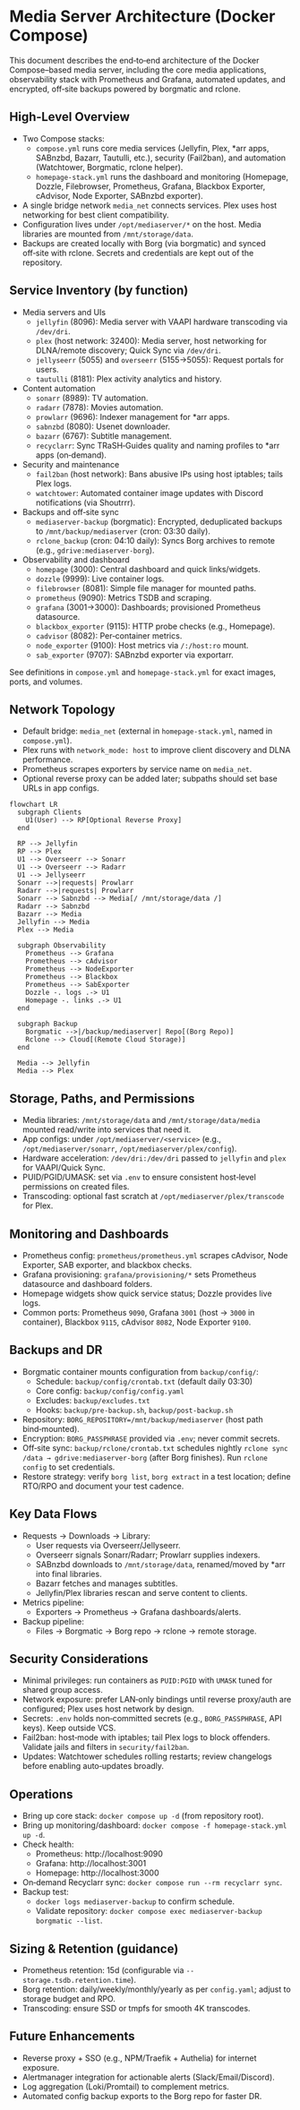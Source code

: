 # Media Server Architecture (Docker Compose)

This document describes the end‑to‑end architecture of the Docker Compose–based media server, including the core media applications, observability stack with Prometheus and Grafana, automated updates, and encrypted, off‑site backups powered by borgmatic and rclone.

## High‑Level Overview

- Two Compose stacks:
  - `compose.yml` runs core media services (Jellyfin, Plex, *arr apps, SABnzbd, Bazarr, Tautulli, etc.), security (Fail2ban), and automation (Watchtower, Borgmatic, rclone helper).
  - `homepage-stack.yml` runs the dashboard and monitoring (Homepage, Dozzle, Filebrowser, Prometheus, Grafana, Blackbox Exporter, cAdvisor, Node Exporter, SABnzbd exporter).
- A single bridge network `media_net` connects services. Plex uses host networking for best client compatibility.
- Configuration lives under `/opt/mediaserver/*` on the host. Media libraries are mounted from `/mnt/storage/data`.
- Backups are created locally with Borg (via borgmatic) and synced off‑site with rclone. Secrets and credentials are kept out of the repository.

## Service Inventory (by function)

- Media servers and UIs
  - `jellyfin` (8096): Media server with VAAPI hardware transcoding via `/dev/dri`.
  - `plex` (host network: 32400): Media server, host networking for DLNA/remote discovery; Quick Sync via `/dev/dri`.
  - `jellyseerr` (5055) and `overseerr` (5155→5055): Request portals for users.
  - `tautulli` (8181): Plex activity analytics and history.
- Content automation
  - `sonarr` (8989): TV automation.
  - `radarr` (7878): Movies automation.
  - `prowlarr` (9696): Indexer management for *arr apps.
  - `sabnzbd` (8080): Usenet downloader.
  - `bazarr` (6767): Subtitle management.
  - `recyclarr`: Sync TRaSH‑Guides quality and naming profiles to *arr apps (on‑demand).
- Security and maintenance
  - `fail2ban` (host network): Bans abusive IPs using host iptables; tails Plex logs.
  - `watchtower`: Automated container image updates with Discord notifications (via Shoutrrr).
- Backups and off‑site sync
  - `mediaserver-backup` (borgmatic): Encrypted, deduplicated backups to `/mnt/backup/mediaserver` (cron: 03:30 daily).
  - `rclone_backup` (cron: 04:10 daily): Syncs Borg archives to remote (e.g., `gdrive:mediaserver-borg`).
- Observability and dashboard
  - `homepage` (3000): Central dashboard and quick links/widgets.
  - `dozzle` (9999): Live container logs.
  - `filebrowser` (8081): Simple file manager for mounted paths.
  - `prometheus` (9090): Metrics TSDB and scraping.
  - `grafana` (3001→3000): Dashboards; provisioned Prometheus datasource.
  - `blackbox_exporter` (9115): HTTP probe checks (e.g., Homepage).
  - `cadvisor` (8082): Per‑container metrics.
  - `node_exporter` (9100): Host metrics via `/:/host:ro` mount.
  - `sab_exporter` (9707): SABnzbd exporter via exportarr.

See definitions in `compose.yml` and `homepage-stack.yml` for exact images, ports, and volumes.

## Network Topology

- Default bridge: `media_net` (external in `homepage-stack.yml`, named in `compose.yml`).
- Plex runs with `network_mode: host` to improve client discovery and DLNA performance.
- Prometheus scrapes exporters by service name on `media_net`.
- Optional reverse proxy can be added later; subpaths should set base URLs in app configs.

```mermaid
flowchart LR
  subgraph Clients
    U1(User) --> RP[Optional Reverse Proxy]
  end

  RP --> Jellyfin
  RP --> Plex
  U1 --> Overseerr --> Sonarr
  U1 --> Overseerr --> Radarr
  U1 --> Jellyseerr
  Sonarr -->|requests| Prowlarr
  Radarr -->|requests| Prowlarr
  Sonarr --> Sabnzbd --> Media[/ /mnt/storage/data /]
  Radarr --> Sabnzbd
  Bazarr --> Media
  Jellyfin --> Media
  Plex --> Media

  subgraph Observability
    Prometheus --> Grafana
    Prometheus --> cAdvisor
    Prometheus --> NodeExporter
    Prometheus --> Blackbox
    Prometheus --> SabExporter
    Dozzle -. logs .-> U1
    Homepage -. links .-> U1
  end

  subgraph Backup
    Borgmatic -->|/backup/mediaserver| Repo[(Borg Repo)]
    Rclone --> Cloud[(Remote Cloud Storage)]
  end

  Media --> Jellyfin
  Media --> Plex
```

## Storage, Paths, and Permissions

- Media libraries: `/mnt/storage/data` and `/mnt/storage/data/media` mounted read/write into services that need it.
- App configs: under `/opt/mediaserver/<service>` (e.g., `/opt/mediaserver/sonarr`, `/opt/mediaserver/plex/config`).
- Hardware acceleration: `/dev/dri:/dev/dri` passed to `jellyfin` and `plex` for VAAPI/Quick Sync.
- PUID/PGID/UMASK: set via `.env` to ensure consistent host‑level permissions on created files.
- Transcoding: optional fast scratch at `/opt/mediaserver/plex/transcode` for Plex.

## Monitoring and Dashboards

- Prometheus config: `prometheus/prometheus.yml` scrapes cAdvisor, Node Exporter, SAB exporter, and blackbox checks.
- Grafana provisioning: `grafana/provisioning/*` sets Prometheus datasource and dashboard folders.
- Homepage widgets show quick service status; Dozzle provides live logs.
- Common ports: Prometheus `9090`, Grafana `3001` (host → `3000` in container), Blackbox `9115`, cAdvisor `8082`, Node Exporter `9100`.

## Backups and DR

- Borgmatic container mounts configuration from `backup/config/`:
  - Schedule: `backup/config/crontab.txt` (default daily 03:30)
  - Core config: `backup/config/config.yaml`
  - Excludes: `backup/excludes.txt`
  - Hooks: `backup/pre-backup.sh`, `backup/post-backup.sh`
- Repository: `BORG_REPOSITORY=/mnt/backup/mediaserver` (host path bind‑mounted).
- Encryption: `BORG_PASSPHRASE` provided via `.env`; never commit secrets.
- Off‑site sync: `backup/rclone/crontab.txt` schedules nightly `rclone sync /data → gdrive:mediaserver-borg` (after Borg finishes). Run `rclone config` to set credentials.
- Restore strategy: verify `borg list`, `borg extract` in a test location; define RTO/RPO and document your test cadence.

## Key Data Flows

- Requests → Downloads → Library:
  - User requests via Overseerr/Jellyseerr.
  - Overseerr signals Sonarr/Radarr; Prowlarr supplies indexers.
  - SABnzbd downloads to `/mnt/storage/data`, renamed/moved by *arr into final libraries.
  - Bazarr fetches and manages subtitles.
  - Jellyfin/Plex libraries rescan and serve content to clients.
- Metrics pipeline:
  - Exporters → Prometheus → Grafana dashboards/alerts.
- Backup pipeline:
  - Files → Borgmatic → Borg repo → rclone → remote storage.

## Security Considerations

- Minimal privileges: run containers as `PUID:PGID` with `UMASK` tuned for shared group access.
- Network exposure: prefer LAN‑only bindings until reverse proxy/auth are configured; Plex uses host network by design.
- Secrets: `.env` holds non‑committed secrets (e.g., `BORG_PASSPHRASE`, API keys). Keep outside VCS.
- Fail2ban: host‑mode with iptables; tail Plex logs to block offenders. Validate jails and filters in `security/fail2ban`.
- Updates: Watchtower schedules rolling restarts; review changelogs before enabling auto‑updates broadly.

## Operations

- Bring up core stack: `docker compose up -d` (from repository root).
- Bring up monitoring/dashboard: `docker compose -f homepage-stack.yml up -d`.
- Check health:
  - Prometheus: http://localhost:9090
  - Grafana: http://localhost:3001
  - Homepage: http://localhost:3000
- On‑demand Recyclarr sync: `docker compose run --rm recyclarr sync`.
- Backup test:
  - `docker logs mediaserver-backup` to confirm schedule.
  - Validate repository: `docker compose exec mediaserver-backup borgmatic --list`.

## Sizing & Retention (guidance)

- Prometheus retention: 15d (configurable via `--storage.tsdb.retention.time`).
- Borg retention: daily/weekly/monthly/yearly as per `config.yaml`; adjust to storage budget and RPO.
- Transcoding: ensure SSD or tmpfs for smooth 4K transcodes.

## Future Enhancements

- Reverse proxy + SSO (e.g., NPM/Traefik + Authelia) for internet exposure.
- Alertmanager integration for actionable alerts (Slack/Email/Discord).
- Log aggregation (Loki/Promtail) to complement metrics.
- Automated config backup exports to the Borg repo for faster DR.

